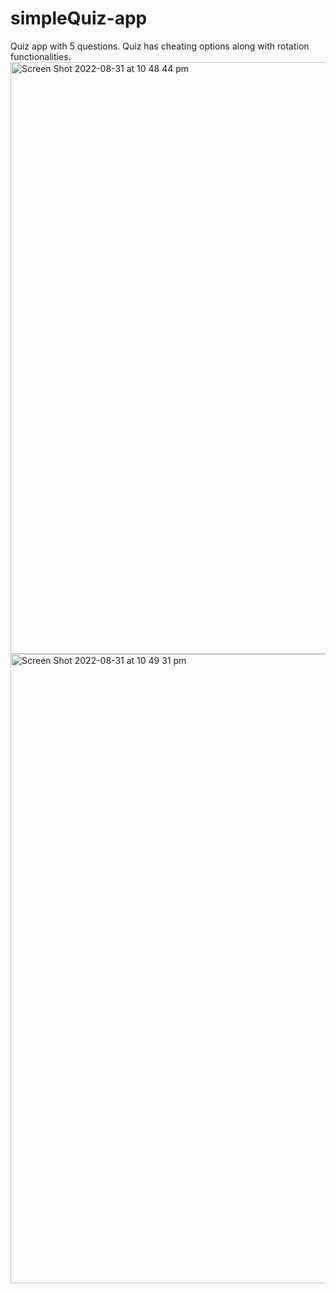# simpleQuiz-app
Quiz app with 5 questions.
Quiz has cheating options along with rotation functionalities.
<img width="947" alt="Screen Shot 2022-08-31 at 10 48 44 pm" src="https://user-images.githubusercontent.com/112558182/187681999-592c2e92-9a06-480a-900a-3e16802ff287.png">
<img width="1007" alt="Screen Shot 2022-08-31 at 10 49 31 pm" src="https://user-images.githubusercontent.com/112558182/187682199-708c7009-4ccd-401c-bc98-dba176cec543.png">
